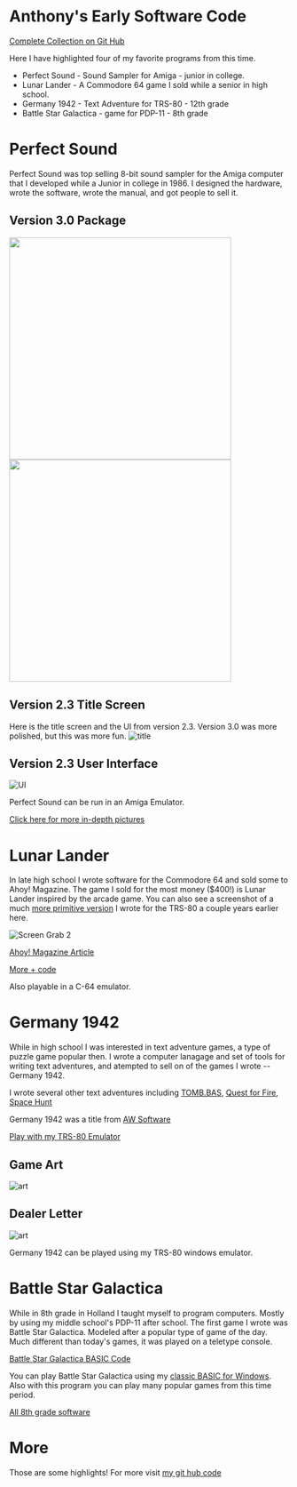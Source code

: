 # Anthony's Early Software Code

[Complete Collection on Git Hub](https://github.com/ajwood1965/anthony-code-history/#readme) 

Here I have highlighted four of my favorite programs from this time. 
   - Perfect Sound - Sound Sampler for Amiga - junior in college.
   - Lunar Lander - A Commodore 64 game I sold while a senior in high school.
   - Germany 1942 - Text Adventure for TRS-80 - 12th grade
   - Battle Star Galactica - game for PDP-11 -  8th grade

# Perfect Sound
Perfect Sound was top selling 8-bit sound sampler for the Amiga computer that I developed while a Junior in college in 1986.  I designed the hardware, wrote the software, wrote the manual, and got people to sell it.

## Version 3.0 Package
<img src="amiga/perfect-sound/pictures/box-front-4color-small.jpg" width="400">  <img src="amiga/perfect-sound/pictures/box-back-4color-small.jpg" width="400">

## Version 2.3 Title Screen
Here is the title screen and the UI from version 2.3.   Version 3.0 was more polished, but this was more fun.
![title](amiga/perfect-sound/screenshots/ps2.3-startscreen.png)

## Version 2.3 User Interface
![UI](amiga/perfect-sound/screenshots/ps2.3-ui.png)

Perfect Sound can be run in an Amiga Emulator.

[Click here for more in-depth pictures](amiga/perfect-sound/readme.md)

# Lunar Lander
In late high school I wrote software for the Commodore 64 and sold some to Ahoy! Magazine.  The game I sold for the most money ($400!) is Lunar Lander inspired by the arcade game.   You can also see a screenshot of a much [more primitive version](./../TRS-80/spacetaxi/spacetaxi-screenshot.png) I wrote for the TRS-80 a couple years earlier here.

![Screen Grab 2](C64/lunar-lander/screenshot02.png)

[Ahoy! Magazine Article](C64/lunar-lander//lunar-lander-ahoy-april-1984.pdf)

[More + code](C64/lunar-lander/readme.md)

Also playable in a C-64 emulator.

# Germany 1942
While in high school I was interested in text adventure games, a type of puzzle game popular then.   I wrote a computer lanagage and set of tools for writing text adventures, and atempted to sell on of the games I wrote -- Germany 1942.

I wrote several other text adventures including [TOMB.BAS](./TRS-80//tomb/readme.md),  [Quest for Fire](./TRS-80/quest-for-fire/),  [Space Hunt](./C64/space-hunt/readme.md)

Germany 1942 was a title from [AW Software](./awsoftware/readme.md)

[Play with my TRS-80 Emulator](./win/trs-80-emulator/AWSoftware.exe)

## Game Art
![art](scans/germany-1942-art.jpg)

## Dealer Letter
![art](scans/1983-7-6-gamster-germany.jpg)

Germany 1942 can be played using my TRS-80 windows emulator.

# Battle Star Galactica

While in 8th grade in Holland I taught myself to program computers.  Mostly by using my middle school's PDP-11 after school.  The first game I wrote was Battle Star Galactica.  Modeled after a popular type of game of the day.  Much different than today's games, it was played on a teletype console.

[Battle Star Galactica BASIC Code](pdp-11/battlestar-galactica.jpg)

You can play Battle Star Galactica using my [classic BASIC for Windows](./win/basic-classics/).  Also with this program you can play many popular games from this time period.

[All 8th grade software](pdp-11/readme.md)

# More
Those are some highlights!  For more visit [my git hub code](https://github.com/ajwood1965/anthony-code-history/#readme)












